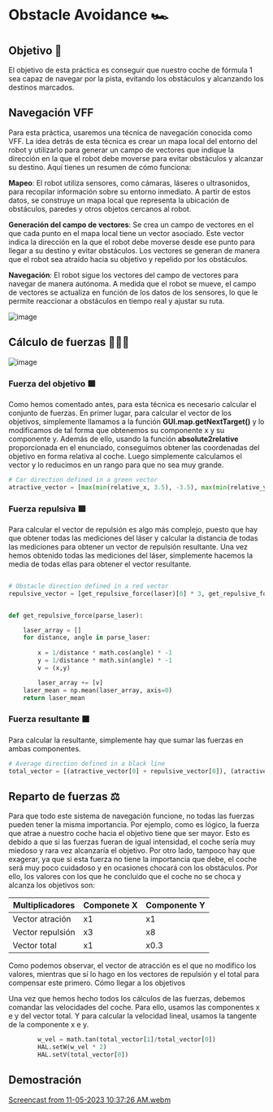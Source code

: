 # Obstacle Avoidance 🏎️

## Objetivo 🎯
El objetivo de esta práctica es conseguir que nuestro coche de fórmula 1 sea capaz de navegar por la pista, evitando los obstáculos y alcanzando los destinos marcados.

## Navegación VFF
Para esta práctica, usaremos una técnica de navegación conocida como VFF. La idea detrás de esta técnica es crear un mapa local del entorno del robot y utilizarlo para generar un campo de vectores que indique la dirección en la que el robot debe moverse para evitar obstáculos y alcanzar su destino. Aquí tienes un resumen de cómo funciona:

**Mapeo**: El robot utiliza sensores, como cámaras, láseres o ultrasonidos, para recopilar información sobre su entorno inmediato. A partir de estos datos, se construye un mapa local que representa la ubicación de obstáculos, paredes y otros objetos cercanos al robot.

**Generación del campo de vectores**: Se crea un campo de vectores en el que cada punto en el mapa local tiene un vector asociado. Este vector indica la dirección en la que el robot debe moverse desde ese punto para llegar a su destino y evitar obstáculos. Los vectores se generan de manera que el robot sea atraído hacia su objetivo y repelido por los obstáculos.

**Navegación**: El robot sigue los vectores del campo de vectores para navegar de manera autónoma. A medida que el robot se mueve, el campo de vectores se actualiza en función de los datos de los sensores, lo que le permite reaccionar a obstáculos en tiempo real y ajustar su ruta.

![image](https://github.com/cescarcena2021/RoboticaMovil2023-2024/assets/102520602/88da9e3c-4542-41d4-a2f8-ddcd1c8df03b)

## Cálculo de fuerzas 🧮💪🏻

![image](https://github.com/cescarcena2021/RoboticaMovil2023-2024/assets/102520602/02db2bb5-cef7-4b46-b700-a22bf3f829d3)

### **Fuerza del objetivo** 🟩
Como hemos comentado antes, para esta técnica es necesario calcular el conjunto de fuerzas. En primer lugar, para calcular el vector de los objetivos, simplemente llamamos a la función **GUI.map.getNextTarget()** y lo modificamos de tal forma que obtenemos su componente x y su componente y. Además de ello, usando la función **absolute2relative** proporcionada en el enunciado, conseguimos obtener las coordenadas del objetivo en forma relativa al coche. Luego simplemente calculamos el vector y lo reducimos en un rango para que no sea muy grande.

```python
# Car direction defined in a green vector
atractive_vector = [max(min(relative_x, 3.5), -3.5), max(min(relative_y, 3.2), -3.2)]
```
### Fuerza repulsiva 🟥

Para calcular el vector de repulsión es algo más complejo, puesto que hay que obtener todas las mediciones del láser y calcular la distancia de todas las mediciones para obtener un vector de repulsión resultante. Una vez hemos obtenido todas las mediciones del láser, simplemente hacemos la media de todas ellas para obtener el vector resultante.

```python

# Obstacle direction defined in a red vector
repulsive_vector = [get_repulsive_force(laser)[0] * 3, get_repulsive_force(laser)[1] * 8]
```
```python

def get_repulsive_force(parse_laser):

    laser_array = []
    for distance, angle in parse_laser:
      
        x = 1/distance * math.cos(angle) * -1
        y = 1/distance * math.sin(angle) * -1
        v = (x,y)

        laser_array += [v]
    laser_mean = np.mean(laser_array, axis=0)
    return laser_mean
```
### Fuerza resultante ⬛

Para calcular la resultante, simplemente hay que sumar las fuerzas en ambas componentes.

```python
# Average direction defined in a black line
total_vector = [(atractive_vector[0] + repulsive_vector[0]), (atractive_vector[1] + repulsive_vector[1]) * 0.3]

```

## Reparto de fuerzas ⚖️

Para que todo este sistema de navegación funcione, no todas las fuerzas pueden tener la misma importancia. Por ejemplo, como es lógico, la fuerza que atrae a nuestro coche hacia el objetivo tiene que ser mayor. Esto es debido a que si las fuerzas fueran de igual intensidad, el coche sería muy miedoso y rara vez alcanzaría el objetivo. Por otro lado, tampoco hay que exagerar, ya que si esta fuerza no tiene la importancia que debe, el coche será muy poco cuidadoso y en ocasiones chocará con los obstáculos. Por ello, los valores con los que he concluido que el coche no se choca y alcanza los objetivos son:

| Multiplicadores |  Componete X | Componente Y|
| ------------- | ------------- | ------------|
| Vector atración  | x1  |       x1      |
| Vector repulsión  | x3  |    x8         |
| Vector total  | x1 | x0.3 |

Como podemos observar, el vector de atracción es el que no modifico los valores, mientras que sí lo hago en los vectores de repulsión y el total para compensar este primero.
Cómo llegar a los objetivos

Una vez que hemos hecho todos los cálculos de las fuerzas, debemos comandar las velocidades del coche. Para ello, usamos las componentes x e y del vector total. Y para calcular la velocidad lineal, usamos la tangente de la componente x e y.

```python
        w_vel = math.tan(total_vector[1]/total_vector[0])
        HAL.setW(w_vel * 2)
        HAL.setV(total_vector[0])
```

## Demostración

[Screencast from 11-05-2023 10:37:26 AM.webm](https://github.com/cescarcena2021/RoboticaMovil2023-2024/assets/102520602/090dc551-e854-4f27-8e56-6429c90ef65d)
